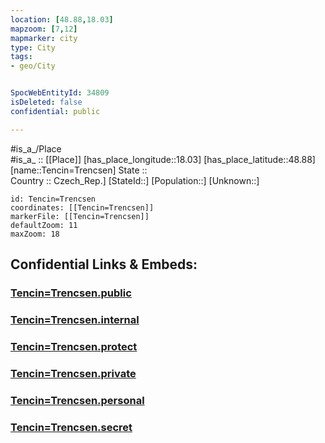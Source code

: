 ```yaml
---
location: [48.88,18.03] 
mapzoom: [7,12] 
mapmarker: city 
type: City
tags:
- geo/City


SpocWebEntityId: 34809
isDeleted: false
confidential: public

---
```

#is_a_/Place  
#is_a_ :: [[Place]] 
[has_place_longitude::18.03] 
[has_place_latitude::48.88] 
[name::Tencin=Trencsen] 
State ::  
Country :: Czech_Rep.] 
[StateId::] 
[Population::] 
[Unknown::] 


```leaflet
id: Tencin=Trencsen
coordinates: [[Tencin=Trencsen]] 
markerFile: [[Tencin=Trencsen]] 
defaultZoom: 11 
maxZoom: 18
```


## Confidential Links & Embeds: 

### [Tencin=Trencsen.public](/_public/\Earth\Continent\Europe\Europe~Central\Slovakia\Regions~Slovakia\Trenciansky\CityTencin=Trencsen.public.md) 

### [Tencin=Trencsen.internal](/_internal/\Earth\Continent\Europe\Europe~Central\Slovakia\Regions~Slovakia\Trenciansky\CityTencin=Trencsen.internal.md) 

### [Tencin=Trencsen.protect](/_protect/\Earth\Continent\Europe\Europe~Central\Slovakia\Regions~Slovakia\Trenciansky\CityTencin=Trencsen.protect.md) 

### [Tencin=Trencsen.private](/_private/\Earth\Continent\Europe\Europe~Central\Slovakia\Regions~Slovakia\Trenciansky\CityTencin=Trencsen.private.md) 

### [Tencin=Trencsen.personal](/_personal/\Earth\Continent\Europe\Europe~Central\Slovakia\Regions~Slovakia\Trenciansky\CityTencin=Trencsen.personal.md) 

### [Tencin=Trencsen.secret](/_secret/\Earth\Continent\Europe\Europe~Central\Slovakia\Regions~Slovakia\Trenciansky\CityTencin=Trencsen.secret.md)

